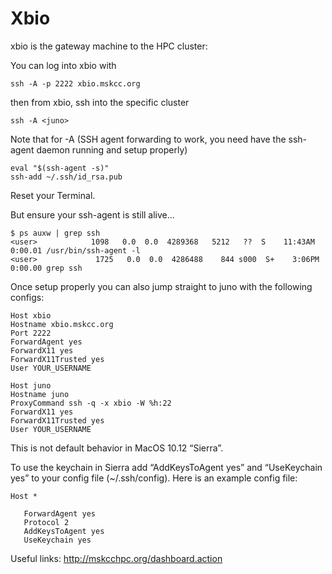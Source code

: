 # Xbio


xbio is the gateway machine to the HPC cluster:

You can log into xbio with
```
ssh -A -p 2222 xbio.mskcc.org
```
then from xbio, ssh into the specific cluster

```
ssh -A <juno>
```

Note that for -A (SSH agent forwarding to work, you need have the ssh-agent daemon running and setup properly)

```
eval "$(ssh-agent -s)"
ssh-add ~/.ssh/id_rsa.pub
```
Reset your Terminal.

But ensure your ssh-agent is still alive...
```
$ ps auxw | grep ssh
<user>            1098   0.0  0.0  4289368   5212   ??  S    11:43AM   0:00.01 /usr/bin/ssh-agent -l
<user>             1725   0.0  0.0  4286488    844 s000  S+    3:06PM   0:00.00 grep ssh
```
Once setup properly you can also jump straight to juno with the following configs:

```
Host xbio
Hostname xbio.mskcc.org
Port 2222
ForwardAgent yes
ForwardX11 yes
ForwardX11Trusted yes
User YOUR_USERNAME
 
Host juno
Hostname juno
ProxyCommand ssh -q -x xbio -W %h:22
ForwardX11 yes
ForwardX11Trusted yes
User YOUR_USERNAME
```

This is not default behavior in MacOS 10.12 “Sierra”.

To use the keychain in Sierra add “AddKeysToAgent yes” and “UseKeychain yes” to your config file (~/.ssh/config). Here is an example config file:

```
Host *

   ForwardAgent yes
   Protocol 2
   AddKeysToAgent yes
   UseKeychain yes
```
Useful links: http://mskcchpc.org/dashboard.action

